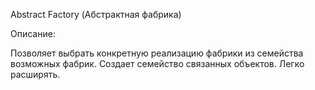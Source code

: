 Abstract Factory (Абстрактная фабрика)

Описание:

Позволяет выбрать конкретную реализацию фабрики из семейства возможных фабрик. 
Создает семейство связанных объектов. Легко расширять.
